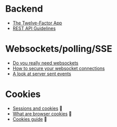 # Backend

- [The Twelve-Factor App](https://12factor.net/)
- [REST API Guidelines](https://opensource.zalando.com/restful-api-guidelines/)

# Websockets/polling/SSE
- [Do you really need websockets](https://blog.stanko.io/do-you-really-need-websockets-343aed40aa9b)
- [How to secure your websocket connections](https://medium.freecodecamp.org/how-to-secure-your-websocket-connections-d0be0996c556)
- [A look at server sent events](https://medium.com/conectric-networks/a-look-at-server-sent-events-54a77f8d6ff7)

# Cookies
- [Sessions and cookies](https://medium.com/@piraveenaparalogarajah/sessions-and-cookies-2c0919552f29) 🔶
- [What are browser cookies](https://medium.com/@seralahthan/what-are-browser-cookies-51db620bcce2) 🔶
- [Cookies guide](https://www.whoishostingthis.com/resources/cookies-guide/) 🔶